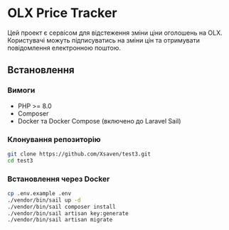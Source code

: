 # OLX Price Tracker

Цей проект є сервісом для відстеження зміни ціни оголошень на OLX. Користувачі можуть підписуватись на зміни цін та отримувати повідомлення електронною поштою.

## Встановлення

### Вимоги

- PHP >= 8.0
- Composer
- Docker та Docker Compose (включено до Laravel Sail)

### Клонування репозиторію

```bash
git clone https://github.com/Xsaven/test3.git
cd test3
```

### Встановлення через Docker
    
```bash
cp .env.example .env
./vendor/bin/sail up -d
./vendor/bin/sail composer install
./vendor/bin/sail artisan key:generate
./vendor/bin/sail artisan migrate
```
